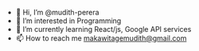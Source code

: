 - 👋 Hi, I’m @mudith-perera
- 👀 I’m interested in Programming
- 🌱 I’m currently learning React/js, Google API services
- 📫 How to reach me makawitagemudith@gmail.com

<!---
mudith-perera/mudith-perera is a ✨ special ✨ repository because its `README.md` (this file) appears on your GitHub profile.
You can click the Preview link to take a look at your changes.
--->

